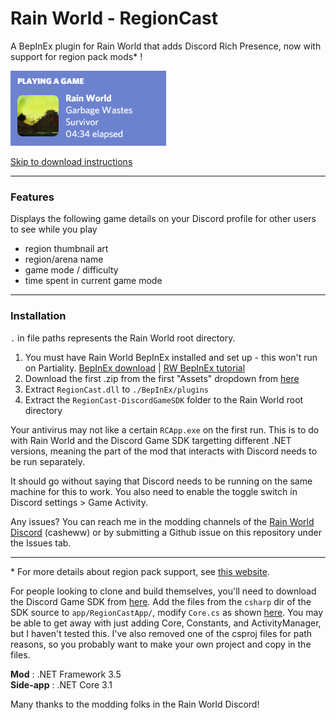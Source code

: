 # Rain World - RegionCast
A BepInEx plugin for Rain World that adds Discord Rich Presence, now with support for region pack mods* !

![regioncast demo](https://github.com/casheww/RW-RegionCast/blob/main/assets/regioncastdemo.png)

[Skip to download instructions](https://github.com/casheww/RW-RegionCast#installation)

---

### Features
Displays the following game details on your Discord profile for other users to see while you play
- region thumbnail art
- region/arena name
- game mode / difficulty
- time spent in current game mode

---

### Installation
`.` in file paths represents the Rain World root directory.

1) You must have Rain World BepInEx installed and set up - this won't run on Partiality.   [BepInEx download](https://drive.google.com/file/d/1WcCCsS3ABBdO1aX-iJGeqeE07YE4Qv88/view) | [RW BepInEx tutorial](https://youtu.be/brDN_8uN6-U)
2) Download the first .zip from the first "Assets" dropdown from [here](https://github.com/casheww/RW-RegionCast/releases/)
3) Extract `RegionCast.dll` to `./BepInEx/plugins`
4) Extract the `RegionCast-DiscordGameSDK` folder to the Rain World root directory

Your antivirus may not like a certain `RCApp.exe` on the first run. This is to do with Rain World and the Discord Game SDK targetting different .NET versions, meaning the part of the mod that interacts with Discord needs to be run separately.

It should go without saying that Discord needs to be running on the same machine for this to work. You also need to enable the toggle switch in Discord settings > Game Activity.

Any issues? You can reach me in the modding channels of the [Rain World Discord](https://discord.gg/rainworld) (casheww) or by submitting a Github issue on this repository under the Issues tab.

---

\* For more details about region pack support, see [this  website](https://casheww.github.io/RW-RegionCast/).

For people looking to clone and build themselves, you'll need to download the Discord Game SDK from [here](https://discord.com/developers/docs/game-sdk/sdk-starter-guide). Add the files from the `csharp` dir of the SDK source to `app/RegionCastApp/`, modify `Core.cs` as shown [here](https://github.com/discord/gamesdk-and-dispatch/issues/102#issuecomment-702414654). You may be able to get away with just adding Core, Constants, and ActivityManager, but I haven't tested this. I've also removed one of the csproj files for path reasons, so you probably want to make your own project and copy in the files.

**Mod** : .NET Framework 3.5<br>
**Side-app** : .NET Core 3.1

Many thanks to the modding folks in the Rain World Discord!

